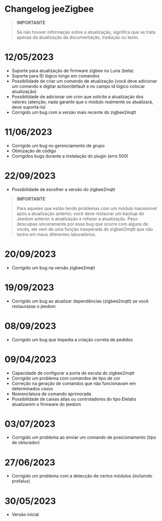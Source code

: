 # Changelog jeeZigbee

>**IMPORTANTE**
>
>Se não houver informação sobre a atualização, significa que se trata apenas da atualização da documentação, tradução ou texto.

# 12/05/2023

- Suporte para atualização de firmware zigbee no Luna (beta)
- Suporte para ID lógico longo em comandos
- Possibilidade de criar um comando de atualização (você deve adicionar um comando e digitar action/default e no campo id lógico colocar atualização)
- Possibilidade de adicionar um cron que solicite a atualização dos valores (atenção, nada garante que o módulo realmente os atualizará, deve suportá-lo)
- Corrigido um bug com a versão mais recente do zigbee2mqtt


# 11/06/2023

- Corrigido um bug no gerenciamento de grupo
- Otimização de código
- Corrigidos bugs durante a instalação do plugin (erro 500)

# 22/09/2023

- Possibilidade de escolher a versão do zigbee2mqtt

>**IMPORTANTE**
>
>Para aqueles que estão tendo problemas com um módulo inacessível após a atualização anterior, você deve restaurar um backup do Jeedom anterior à atualização e refazer a atualização. Peço desculpas sinceramente por esse bug que ocorre com alguns de vocês, ele vem de uma função inesperada do zigbee2mqtt que não tenho em meus diferentes laboratórios.

# 20/09/2023

- Corrigido um bug na versão zigbee2mqtt

# 19/09/2023

- Corrigido um bug ao atualizar dependências (zigbee2mqtt) se você restaurasse o jeedom

# 08/09/2023

- Corrigido um bug que impedia a criação correta de pedidos

# 09/04/2023

- Capacidade de configurar a porta de escuta do zigbee2mqtt
- Corrigido um problema com comandos de tipo de cor
- Correção na geração de comandos que não funcionavam em determinados casos
- Nomenclatura de comando aprimorada
- Possibilidade de caixas atlas ou controladores do tipo Elelabs atualizarem o firmware do jeedom

# 03/07/2023

- Corrigido um problema ao enviar um comando de posicionamento (tipo de obturador)

# 27/06/2023

- Corrigido um problema com a detecção de certos módulos (incluindo profalux)

# 30/05/2023

- Versão inicial

